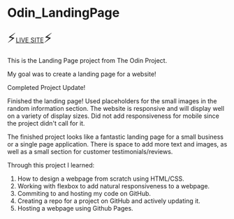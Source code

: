 # Odin_LandingPage

<span style='font-size:30px;'>&#9889;</span><a href="https://dustydogcodex.github.io/Odin_LandingPage/">LIVE SITE</a><span style='font-size:30px;'>&#9889;</span>

This is the Landing Page project from The Odin Project.

My goal was to create a landing page for a website! 

Completed Project Update!

Finished the landing page! Used placeholders for the small images in the random information section. The website is responsive and will display well on a variety of display sizes. Did not add responsiveness for mobile since the project didn't call for it. 

The finished project looks like a fantastic landing page for a small business or a single page application. There is space to add more text and images, as well as a small section for customer testimonials/reviews.

Through this project I learned: 
1) How to design a webpage from scratch using HTML/CSS.
2) Working with flexbox to add natural responsiveness to a webpage.
3) Commiting to and hosting my code on GitHub.
4) Creating a repo for a project on GitHub and actively updating it.
5) Hosting a webpage using Github Pages.

